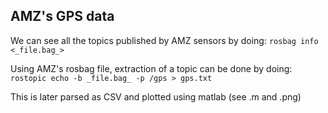 ## AMZ's GPS data

We can see all the topics published by AMZ sensors by doing:
```rosbag info <_file.bag_>``` 


Using AMZ's rosbag file, extraction of a topic can be done by doing:
```rostopic echo -b _file.bag_ -p /gps > gps.txt```

This is later parsed as CSV and plotted using matlab (see .m and .png)


